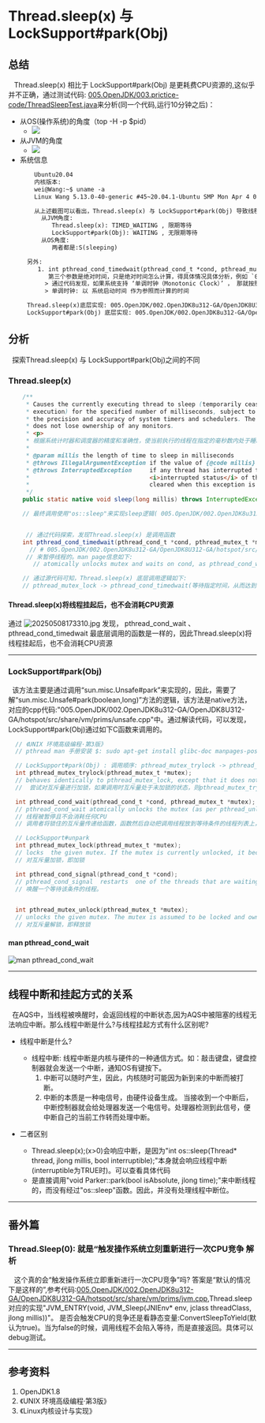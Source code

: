 # Thread.sleep(x) 与 LockSupport#park(Obj)
## 总结
&nbsp;&nbsp; Thread.sleep(x) 相比于 LockSupport#park(Obj) 是更耗费CPU资源的,这似乎并不正确，通过测试代码: [005.OpenJDK/003.prictice-code/ThreadSleepTest.java](../../005.OpenJDK/003.prictice-code/ThreadSleepTest.java)来分析(同一个代码,运行10分钟之后)：
+ 从OS(操作系统)的角度（top -H -p $pid）
  - <img src="./pics/2022-04-30_13-14.png">
+ 从JVM的角度
  - <img src="./pics/2022-04-30_13-12.png">
+ 系统信息
  ```txt
      Ubuntu20.04
      内核版本: 
      wei@Wang:~$ uname -a
      Linux Wang 5.13.0-40-generic #45~20.04.1-Ubuntu SMP Mon Apr 4 09:38:31 UTC 2022 x86_64 x86_64 x86_64 GNU/Linux

      从上述截图可以看出，Thread.sleep(x) 与 LockSupport#park(Obj) 导致线程挂起之后，均不会占用CPU执行时间。但是线程状态不同:
        从JVM角度:
           Thread.sleep(x): TIMED_WAITING , 限期等待
           LockSupport#park(Obj): WAITING , 无限期等待
        从OS角度:
           两者都是:S(sleeping)

    另外: 
       1. int pthread_cond_timedwait(pthread_cond_t *cond, pthread_mutex_t *mutex, const struct timespec *abstime);
          第三个参数是绝对时间，只是绝对时间怎么计算，得具体情况具体分析，例如 `005.OpenJDK/002.OpenJDK8u312-GA/OpenJDK8U312-GA/hotspot/src/os/linux/vm/os_linux.cpp#os::PlatformEvent::park(jlong millis)`(Thred.sleep(x)),这里会根据内核的能力选择不同(`支持单调时钟?选择单调时钟:选择系统时间`)的方式计算绝对时间(compute_abstime(&abst, millis);)
         > 通过代码发现，如果系统支持 ‘单调时钟（Monotonic Clock）’ ， 那就按照单调时钟（Monotonic Clock）来计算绝对时间，不受系统时间调整影响
         > 单调时钟: 以 系统启动时间 作为参照而计算的时间

    Thread.sleep(x)底层实现: 005.OpenJDK/002.OpenJDK8u312-GA/OpenJDK8U312-GA/hotspot/src/share/vm/prims/jvm.cpp
    LockSupport#park(Obj) 底层实现: 005.OpenJDK/002.OpenJDK8u312-GA/OpenJDK8U312-GA/hotspot/src/share/vm/prims/unsafe.cpp

  ```


## 分析
&nbsp;&nbsp;探索Thread.sleep(x) 与 LockSupport#park(Obj)之间的不同

### Thread.sleep(x)
```java
    /**
     * Causes the currently executing thread to sleep (temporarily cease
     * execution) for the specified number of milliseconds, subject to
     * the precision and accuracy of system timers and schedulers. The thread
     * does not lose ownership of any monitors.
     * <p>
     * 根据系统计时器和调度器的精度和准确性，使当前执行的线程在指定的毫秒数内处于睡眠状态(暂时停止执行)。线程不会失去任何监视器的所有权。
     *
     * @param millis the length of time to sleep in milliseconds
     * @throws IllegalArgumentException if the value of {@code millis} is negative
     * @throws InterruptedException     if any thread has interrupted the current thread. The
     *                                  <i>interrupted status</i> of the current thread is
     *                                  cleared when this exception is thrown.
     */
    public static native void sleep(long millis) throws InterruptedException;

    // 最终调用使用"os::sleep"来实现sleep逻辑( 005.OpenJDK/002.OpenJDK8u312-GA/OpenJDK8U312-GA/hotspot/src/share/vm/prims/jvm.cpp#JVM_ENTRY(void, JVM_Sleep(JNIEnv* env, jclass threadClass, jlong millis));)


     // 通过代码探索，发现Thread.sleep(x) 是调用函数 
    int pthread_cond_timedwait(pthread_cond_t *cond, pthread_mutex_t *mutex, const struct timespec *abstime);
      // # 005.OpenJDK/002.OpenJDK8u312-GA/OpenJDK8U312-GA/hotspot/src/os/linux/vm/os_linux.cpp 可以看这个源码：compute_abstime 计算绝对时间(看系统，可以是绝对时间，可以是相对于系统启动时间的绝对时间)
     // 来暂停线程的。man page信息如下:
       // atomically unlocks mutex and waits on cond, as pthread_cond_wait does, but it also bounds the duration of the wait. If cond has  not  been signaled  within the amount of time specified by abstime, the mutex mutex is re-acquired and pthread_cond_timedwait returns the error ETIMEDOUT.  The abstime parameter specifies an absolute time, with the same origin as time(2) and gettimeofday(2): an abstime of 0 corresponds to 00:00:00 GMT, January 1, 1970.

    // 通过源代码可知，Thread.sleep(x) 底层调用逻辑如下:
    // pthread_mutex_lock -> pthread_cond_timedwait(等待指定时间，从而达到sleep功能) -> pthread_mutex_unlock
```

#### Thread.sleep(x)将线程挂起后，也不会消耗CPU资源
通过 ![20250508173310.jpg](./pics/20250508173310.jpg)  发现， pthread_cond_wait 、 pthread_cond_timedwait 最底层调用的函数是一样的，因此Thread.sleep(x)将线程挂起后，也不会消耗CPU资源

---

### LockSupport#park(Obj)
&nbsp;&nbsp;该方法主要是通过调用“sun.misc.Unsafe#park”来实现的，因此，需要了解“sun.misc.Unsafe#park(boolean,long)”方法的逻辑，该方法是native方法，对应的cpp代码:"005.OpenJDK/002.OpenJDK8u312-GA/OpenJDK8U312-GA/hotspot/src/share/vm/prims/unsafe.cpp"中。通过解读代码，可以发现，LockSupport#park(Obj)通过如下C函数来调用的。
  ```c
    // 《UNIX 环境高级编程·第3版》
    // pthread man 手册安装 $: sudo apt-get install glibc-doc manpages-posix manpages-posix-dev

    // LockSupport#park(Obj) : 调用顺序: pthread_mutex_trylock -> pthread_cond_wait
    int pthread_mutex_trylock(pthread_mutex_t *mutex);
    // behaves identically to pthread_mutex_lock, except that it does not block the calling thread if the  mutex  is  already  locked  by  another thread (or by the calling thread in the case of a ``fast'' mutex). Instead, pthread_mutex_trylock returns immediately with the error code EBUSY.
    //  尝试对互斥量进行加锁，如果调用时互斥量处于未加锁的状态，则pthread_mutex_trylock将锁住互斥量，不会出现阻塞直接返回0.

    int pthread_cond_wait(pthread_cond_t *cond, pthread_mutex_t *mutex);
    // pthread_cond_wait atomically unlocks the mutex (as per pthread_unlock_mutex) and waits for the condition variable cond to be signaled. The  thread  execution  is  suspended  and  does  not  consume  any  CPU  time  until  the  condition  variable  is  signaled.  The mutex must be locked by the calling thread on entrance to  pthread_cond_wait. Before returning to the calling thread, pthread_cond_wait re-acquires mutex (as per pthread_lock_mutex). 
    // 线程被暂停且不会消耗任何CPU
    // 调用者将锁住的互斥量传递给函数，函数然后自动把调用线程放到等待条件的线程列表上，对互斥量进行解锁。  这就关闭了条件检查和线程进行休眠状态等待条件这两个操作之间的时间通道，这样就不会错过条件的任何变化。 pthread_cond_wait返回时，互斥量再次被锁住.

    // LockSupport#unpark
    int pthread_mutex_lock(pthread_mutex_t *mutex);
    // locks  the given mutex. If the mutex is currently unlocked, it becomes locked and owned by the calling thread, and pthread_mutex_lock returns immediately. If the mutex is already locked by another thread, pthread_mutex_lock suspends the calling thread until the mutex is unlocked.
    // 对互斥量加锁，即加锁

    int pthread_cond_signal(pthread_cond_t *cond);
    // pthread_cond_signal  restarts  one of the threads that are waiting on the condition variable cond. If no threads are waiting on cond, nothing happens. If several threads are waiting on cond, exactly one is restarted, but it is not specified which.
    // 唤醒一个等待该条件的线程。


    int pthread_mutex_unlock(pthread_mutex_t *mutex);
    // unlocks the given mutex. The mutex is assumed to be locked and owned by the calling thread on entrance to pthread_mutex_unlock. If the mutex is of the ``fast'' kind, pthread_mutex_unlock always returns it to the unlocked state. If it is of the ``recursive'' kind, it decrements the locking count of the mutex (number of pthread_mutex_lock operations performed on it by the calling thread), and only when this count reaches zero is the mutex actually unlocked.
    // 对互斥量解锁，即释放锁
  ```
#### man pthread_cond_wait
![man pthread_cond_wait](./pics/wechat_2025-05-08_235120_193.png)

---
## 线程中断和挂起方式的关系
&nbsp;&nbsp;在AQS中，当线程被唤醒时，会返回线程的中断状态,因为AQS中被阻塞的线程无法响应中断。那么线程中断是什么?与线程挂起方式有什么区别呢?
- 线程中断是什么?
  + 线程中断: 线程中断是内核与硬件的一种通信方式。如：敲击键盘，键盘控制器就会发送一个中断，通知OS有键按下。
    1. 中断可以随时产生，因此，内核随时可能因为新到来的中断而被打断。
    2. 中断的本质是一种电信号，由硬件设备生成。 当接收到一个中断后，中断控制器就会给处理器发送一个电信号。处理器检测到此信号，便中断自己的当前工作转而处理中断。

- 二者区别
   + Thread.sleep(x);(x>0)会响应中断，是因为"int os::sleep(Thread* thread, jlong millis, bool interruptible);"本身就会响应线程中断(interruptible为TRUE时)。可以查看具体代码
   + 是直接调用"void Parker::park(bool isAbsolute, jlong time);"来中断线程的，而没有经过"os::sleep"函数。因此，并没有处理线程中断位。
---
## 番外篇
### Thread.Sleep(0): 就是“触发操作系统立刻重新进行一次CPU竞争 解析
&nbsp;&nbsp; 这个真的会“触发操作系统立即重新进行一次CPU竞争”吗? 答案是“默认的情况下是这样的”,参考代码:[005.OpenJDK/002.OpenJDK8u312-GA/OpenJDK8U312-GA/hotspot/src/share/vm/prims/jvm.cpp](../../005.OpenJDK/002.OpenJDK8u312-GA/OpenJDK8U312-GA/hotspot/src/share/vm/prims/jvm.cpp),Thread.sleep 对应的实现"JVM_ENTRY(void, JVM_Sleep(JNIEnv* env, jclass threadClass, jlong millis))"。 是否会触发CPU的竞争还是看静态变量:ConvertSleepToYield(默认为true)。当为false的时候，调用线程不会陷入等待，而是直接返回。具体可以debug测试。


---

## 参考资料
1. OpenJDK1.8
2. 《UNIX 环境高级编程·第3版》
3. 《Linux内核设计与实现》
